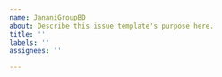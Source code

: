 ```yaml
---
name: JananiGroupBD
about: Describe this issue template's purpose here.
title: ''
labels: ''
assignees: ''

---
```



